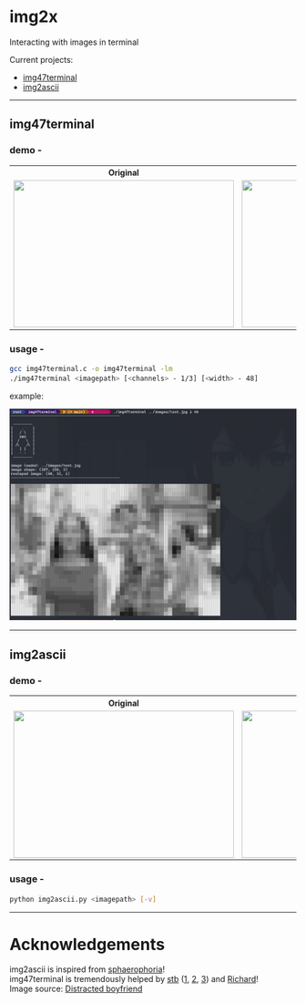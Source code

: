# img2x
Interacting with images in terminal
  
Current projects:
- [img47terminal](./img47terminal/img47terminal.c)
- [img2ascii](./img2ascii/img2ascii.py)

---
## img47terminal 
### demo -
<table>
<th style="text-align:center">Original</th>
<th style="text-align:center">Terminal (screenshot)</th>
</tr>
<tr>
<td><img src="./images/test.jpg" align=left width=387 height=258></td>
<td><img src="./images/test_term.png" align=right width=387 height=258></td>
</tr>
</table>  

### usage -
```bash
gcc img47terminal.c -o img47terminal -lm
./img47terminal <imagepath> [<channels> - 1/3] [<width> - 48]
```   
example: 

![](./images/img47term_usage.png)

---

## img2ascii 
### demo -
<table>
<th style="text-align:center">Original</th>
<th style="text-align:center">Ascii (screenshot)</th>
</tr>
<tr>
<td><img src="./images/test.jpg" align=left width=387 height=258></td>
<td><img src="./images/test_ascii_ss.png" align=right width=387 height=258></td>
</tr>
</table>  

### usage -
```bash
python img2ascii.py <imagepath> [-v]
```

--- 
# Acknowledgements
img2ascii is inspired from [sphaerophoria](https://www.twitch.tv/sphaerophoria)!  
img47terminal is tremendously helped by [stb](https://github.com/nothings/stb) ([1](./img47terminal/stb_image.h), [2](./img47terminal/stb_image_resize2.h), [3](./img47terminal/stb_image_write.h)) and [Richard](https://stackoverflow.com/a/33206814)!  
Image source: [Distracted boyfriend](https://en.wikipedia.org/wiki/Distracted_boyfriend)
